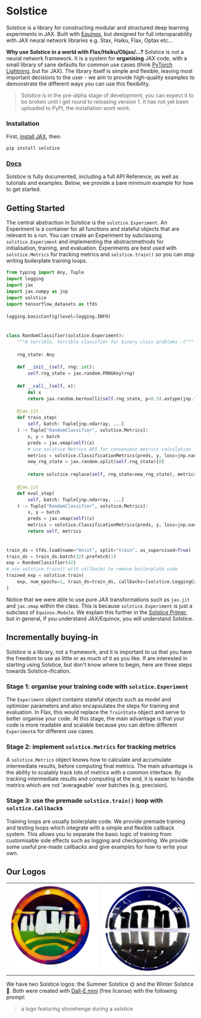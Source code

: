 # Solstice

Solstice is a library for constructing modular and structured deep learning experiments in JAX. Built with [Equinox](https://docs.kidger.site/equinox/), but designed for full interoparability with JAX neural network libraries e.g. Stax, Haiku, Flax, Optax etc...

**Why use Solstice in a world with Flax/Haiku/Objax/...?** Solstice is *not* a neural network framework. It is a system for **organising** JAX code, with a small library of sane defaults for common use cases (think [PyTorch Lightning](https://pytorch-lightning.readthedocs.io/en/latest/), but for JAX). The library itself is simple and flexible, leaving most important decisions to the user - we aim to provide high-quality examples to demonstrate the different ways you can use this flexibility.

> Solstice is in the pre-alpha stage of development, you can expect it to be broken until I get round to releasing version 1. It has not yet been uploaded to PyPI, the installation wont work.

### Installation

First, [install JAX](https://github.com/google/jax#installation), then:

```bash
pip install solstice
```

### [Docs](https://charl-ai.github.io/Solstice/)

Solstice is fully documented, including a full API Reference, as well as tutorials and examples. Below, we provide a bare minimum example for how to get started.


## Getting Started

The central abstraction in Solstice is the `solstice.Experiment`. An Experiment is a container for all functions and stateful objects that are relevant to a run. You can create an Experiment by subclassing `solstice.Experiment` and implementing the abstractmethods for initialisation, training, and evaluation. Experiments are best used with `solstice.Metrics` for tracking metrics and `solstice.train()` so you can stop writing boilerplate training loops.


```python
from typing import Any, Tuple
import logging
import jax
import jax.numpy as jnp
import solstice
import tensorflow_datasets as tfds

logging.basicConfig(level=logging.INFO)


class RandomClassifier(solstice.Experiment):
    """A terrible, terrible classifier for binary class problems :("""

    rng_state: Any

    def __init__(self, rng: int):
        self.rng_state = jax.random.PRNGKey(rng)

    def __call__(self, x):
        del x
        return jax.random.bernoulli(self.rng_state, p=0.5).astype(jnp.float32)

    @jax.jit
    def train_step(
        self, batch: Tuple[jnp.ndarray, ...]
    ) -> Tuple["RandomClassifier", solstice.Metrics]:
        x, y = batch
        preds = jax.vmap(self)(x)
        # use solstice Metrics API for convenient metrics calculation
        metrics = solstice.ClassificationMetrics(preds, y, loss=jnp.nan, num_classes=2)
        new_rng_state = jax.random.split(self.rng_state)[0]

        return solstice.replace(self, rng_state=new_rng_state), metrics

    @jax.jit
    def eval_step(
        self, batch: Tuple[jnp.ndarray, ...]
    ) -> Tuple["RandomClassifier", solstice.Metrics]:
        x, y = batch
        preds = jax.vmap(self)(x)
        metrics = solstice.ClassificationMetrics(preds, y, loss=jnp.nan, num_classes=2)
        return self, metrics


train_ds = tfds.load(name="mnist", split="train", as_supervised=True)  # type: Any
train_ds = train_ds.batch(32).prefetch(1)
exp = RandomClassifier(42)
# use solstice.train() with callbacks to remove boilerplate code
trained_exp = solstice.train(
    exp, num_epochs=1, train_ds=train_ds, callbacks=[solstice.LoggingCallback()]
)

```

Notice that we were able to use pure JAX transformations such as `jax.jit` and `jax.vmap` within the class. This is because `solstice.Experiment` is just a subclass of `Equinox.Module`. We explain this further in the [Solstice Primer](https://charl-ai.github.io/Solstice/primer/), but in general, if you understand JAX/Equinox, you will understand Solstice.


## Incrementally buying-in

Solstice is a library, not a framework, and it is important to us that you have the freedom to use as little or as much of it as you like. If are interested in starting using Solstice, but don't know where to begin, here are three steps towards Solstice-ification.

### Stage 1: organise your training code with `solstice.Experiment`

The `Experiment` object contains stateful objects such as model and optimizer parameters and also encapsulates the steps for training and evaluation. In Flax, this would replace the `TrainState` object and serve to better organise your code. At this stage, the main advantage is that your code is more readable and scalable because you can define different `Experiment`s for different use cases.

### Stage 2: implement `solstice.Metrics` for tracking metrics

A `solstice.Metrics` object knows how to calculate and accumulate intermediate results, before computing final metrics. The main advantage is the ability to scalably track lots of metrics with a common interface. By tracking intermediate results and computing at the end, it is easier to handle metrics which are not 'averageable' over batches (e.g. precision).

### Stage 3: use the premade `solstice.train()` loop with `solstice.Callback`s

Training loops are usually boilerplate code. We provide premade training and testing loops which integrate with a simple and flexible callback system. This allows you to separate the basic logic of training from customisable side effects such as logging and checkpointing. We provide some useful pre-made callbacks and give examples for how to write your own.

## Our Logos

<table width="100%" height="100%">
<tr>
</tr>
<tr>
<td width="50%" height="50%">

<img src="https://github.com/Charl-AI/Solstice/blob/main/docs/solstice_summer_logo.png?raw=true" alt="Summer Solstice Logo">

</td>
<td>

<img src="https://github.com/Charl-AI/Solstice/blob/main/docs/solstice_winter_logo.png?raw=true" alt="Winter Solstice Logo">


</td>
</tr>
</table>

We have two Solstice logos: the Summer Solstice :sun_with_face: and the Winter Solstice :first_quarter_moon_with_face:. Both were created with [Dall-E mini](https://huggingface.co/spaces/dalle-mini/dalle-mini) (free license) with the following prompt:
> a logo featuring stonehenge during a solstice
